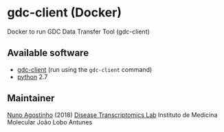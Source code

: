 # gdc-client (Docker)
Docker to run GDC Data Transfer Tool (gdc-client)

## Available software
- [gdc-client](https://github.com/NCI-GDC/gdc-client) (run using the `gdc-client` command)
- [python](https://python.org) 2.7

## Maintainer
[Nuno Agostinho](mailto:nunodanielagostinho@gmail.com) (2018)
[Disease Transcriptomics Lab](http://imm.medicina.ulisboa.pt/group/distrans/)
Instituto de Medicina Molecular João Lobo Antunes